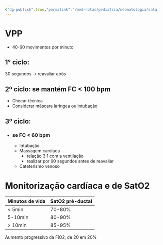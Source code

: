 ```yaml
---
{"dg-publish":true,"permalink":"/med-notas/pediatria/neonatologia/sala-de-parto/reanimacao-neonatal/"}
---
```



# VPP
- 40-60 movimentos por minuto

## 1° ciclo:
 30 segundos -> reavaliar após
## 2º ciclo: se mantém FC < 100 bpm
- Checar técnica
- Considerar máscara laríngea ou intubação
## 3º ciclo: 
- ### se  FC < 60 bpm
	- Intubação
	- Massagem cardíaca
		- relação 3:1 com a ventilação
		- realizar por 60 segundos antes de reavaliar
	- Cateterismo venoso

# Monitorização cardíaca e de SatO2

| Minutos de vida | SatO2 pré-ductal |
| ---- | ---- |
| < 5min | 70-80% |
| 5-10min | 80-90% |
| > 10min | 85-95% |
Aumento progressivo da FiO2, de 20 em 20%